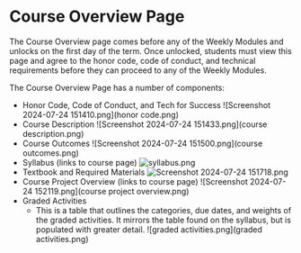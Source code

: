 # Course Overview Page

The Course Overview page comes before any of the Weekly Modules and unlocks on the first day of the term. Once unlocked, students must view this page and agree to the honor code, code of conduct, and technical requirements before they can proceed to any of the Weekly Modules.

The Course Overview Page has a number of components:
   - Honor Code, Code of Conduct, and Tech for Success
     ![Screenshot 2024-07-24 151410.png](honor code.png)
   - Course Description
     ![Screenshot 2024-07-24 151433.png](course description.png)
   - Course Outcomes
     ![Screenshot 2024-07-24 151500.png](course outcomes.png)
   - Syllabus (links to course page)
     ![syllabus.png](syllabus.png)
   - Textbook and Required Materials
     ![Screenshot 2024-07-24 151718.png](Screenshot_2024-07-24_151718.png)
   - Course Project Overview (links to course page)
     ![Screenshot 2024-07-24 152119.png](course project overview.png)
   - Graded Activities 
     - This is a table that outlines the categories, due dates, and weights of the graded activities. It mirrors the table found on the syllabus, but is populated with greater detail.
       ![graded activities.png](graded activities.png)